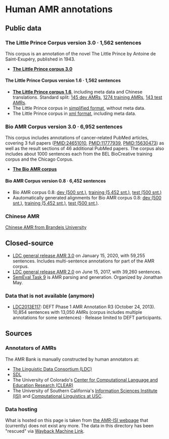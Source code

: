 # Human AMR annotations

## Public data

### The Little Prince Corpus   version 3.0 · 1,562 sentences

This corpus is an annotation of the novel The Little Prince by Antoine de Saint-Exupéry, published in 1943. 

- [**The Little Prince corpus 3.0**](https://github.com/flipz357/AMR-World/blob/main/data/reference_amrs/amr-bank-struct-v3.0.txt)

#### The Little Prince Corpus   version 1.6 · 1,562 sentences

- [**The Little Prince corpus 1.6**](https://github.com/flipz357/AMR-World/blob/main/data/reference_amrs/amr-bank-struct-v1.6.txt), including meta data and Chinese translations.   Standard split: [145 dev AMRs](https://github.com/flipz357/AMR-World/blob/main/data/reference_amrs/amr-bank-struct-v1.6-dev.txt), [1274 training AMRs](https://github.com/flipz357/AMR-World/blob/main/data/reference_amrs/amr-bank-struct-v1.6-training.txt), [143 test AMRs](https://github.com/flipz357/AMR-World/blob/main/data/reference_amrs/amr-bank-struct-v1.6-test.txt). 
- The Little Prince corpus in [simplified format](https://github.com/flipz357/AMR-World/blob/main/data/reference_amrs/amr-bank-v1.6.txt), without meta data. 
- The Little Prince corpus in [xml format](https://github.com/flipz357/AMR-World/blob/main/data/reference_amrs/amr-bank-v1.6.xml), including meta data. 

### Bio AMR Corpus   version 3.0 · 6,952 sentences

This corpus includes annotations of cancer-related PubMed articles, covering 3 full papers ([PMID:24651010](http://www.ncbi.nlm.nih.gov/pubmed/24651010), [PMID:11777939](http://www.ncbi.nlm.nih.gov/pubmed/11777939), [PMID:15630473](http://www.ncbi.nlm.nih.gov/pubmed/15630473)) as well as the result sections of 46 additional PubMed papers. The corpus also includes about 1000 sentences each from the BEL BioCreative training corpus and the Chicago Corpus.

- [**The Bio AMR corpus**](https://github.com/flipz357/AMR-World/blob/main/data/reference_amrs/amr-release-bio-v3.0.txt)

#### Bio AMR Corpus   version 0.8 · 6,452 sentences

- Bio AMR corpus 0.8: [dev (500 snt.)](https://github.com/flipz357/AMR-World/blob/main/data/reference_amrs/amr-release-dev-bio.txt), [training (5,452 snt.)](https://github.com/flipz357/AMR-World/blob/main/data/reference_amrs/amr-release-training-bio.txt), [test (500 snt.)](https://github.com/flipz357/AMR-World/blob/main/data/reference_amrs/amr-release-test-bio.txt)
- Aautomatically generated alignments for Bio AMR corpus 0.8: [dev (500 snt.)](https://github.com/flipz357/AMR-World/blob/main/data/reference_amrs/alignment-release-dev-bio.txt), [training (5,452 snt.)](https://github.com/flipz357/AMR-World/blob/main/data/reference_amrs/alignment-release-training-bio.txt), [test (500 snt.)](https://github.com/flipz357/AMR-World/blob/main/data/reference_amrs/alignment-release-test-bio.txt).

### Chinese AMR

[Chinese AMR from Brandeis University](http://www.cs.brandeis.edu/~clp/camr/camr.html)



## Closed-source

- [LDC general release AMR 3.0](https://catalog.ldc.upenn.edu/LDC2020T02) on January 15, 2020, with 59,255 sentences. Includes multi-sentence annotations for part of the AMR corpus.
- [LDC general release AMR 2.0](https://catalog.ldc.upenn.edu/LDC2017T10) on June 15, 2017, with 39,260 sentences. 
- [SemEval Task 9](http://alt.qcri.org/semeval2017/task9) is AMR parsing and generation. Organized by Jonathan May. 

### Data that is not available (anymore)

- [LDC2013E117](https://catalog.ldc.upenn.edu/LDC2013E117): DEFT Phase 1 AMR Annotation R3 (October 24, 2013). 10,854 sentences with 13,050 AMRs (corpus includes multiple annotations for some sentences) · Release limited to DEFT participants.

## Sources

### Annotators of AMRs

The AMR Bank is manually constructed by human annotators at:

- [The Linguistic Data Consortium (LDC)](http://www.ldc.upenn.edu/)
- [SDL](http://www.sdl.com/)
- The University of Colorado's [Center for Computational Language and Education Research (CLEAR)](http://clear.colorado.edu/start)
- The University of Southern California's [Information Sciences Institute (ISI)](http://nlg.isi.edu/) and [Computational Linguistics at USC](http://cl.usc.edu/). 

### Data hosting

What is hosted on this page is taken from [the AMR-ISI webpage](https://amr.isi.edu/) that (currently) does not exist any more. The data in this directory has been "rescued" via [Wayback Machine Link](https://web.archive.org/web/20231207171323/https://amr.isi.edu/).
